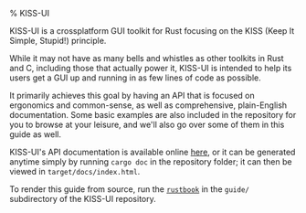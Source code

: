 % KISS-UI

KISS-UI is a crossplatform GUI toolkit for Rust focusing on the KISS (Keep It Simple, Stupid!) principle. 

While it may not have as many bells and whistles as other toolkits in Rust and C, including those that actually power it, KISS-UI is intended to help its users get a GUI up and running in as few lines of code as possible.

It primarily achieves this goal by having an API that is focused on ergonomics and common-sense, as well as comprehensive, plain-English documentation. Some basic examples are also included in the repository for you to browse at your leisure, and we'll also go over some of them in this guide as well.

KISS-UI's API documentation is available online [here](https://cybergeek94.github.io/kiss-ui/docs/api/kiss_ui), or it can be generated anytime simply by running `cargo doc` in the repository folder; it can then be viewed in `target/docs/index.html`.

To render this guide from source, run the [`rustbook`](https://github.com/steveklabnik/rustbook) in the `guide/` subdirectory of the KISS-UI repository.
